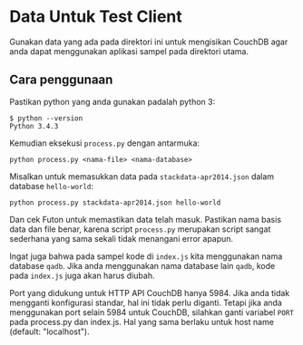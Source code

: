 # Data Untuk Test Client

Gunakan data yang ada pada direktori ini untuk mengisikan CouchDB agar anda dapat menggunakan aplikasi sampel pada direktori utama.

## Cara penggunaan

Pastikan python yang anda gunakan padalah python 3:

    $ python --version
    Python 3.4.3

Kemudian eksekusi `process.py` dengan antarmuka:

    python process.py <nama-file> <nama-database>

Misalkan untuk memasukkan data pada `stackdata-apr2014.json` dalam database `hello-world`:

    python process.py stackdata-apr2014.json hello-world

Dan cek Futon untuk memastikan data telah masuk. Pastikan nama basis data dan file benar, karena script `process.py` merupakan script sangat sederhana yang sama sekali tidak menangani error apapun.

Ingat juga bahwa pada sampel kode di `index.js` kita menggunakan nama database `qadb`. Jika anda menggunakan nama database lain `qadb`, kode pada `index.js` juga akan harus diubah. 

Port yang didukung untuk HTTP API CouchDB hanya 5984. Jika anda tidak mengganti konfigurasi standar, hal ini tidak perlu diganti. Tetapi jika anda menggunakan port selain 5984 untuk CouchDB, silahkan ganti variabel `PORT` pada process.py dan index.js. Hal yang sama berlaku untuk host name (default: "localhost").
